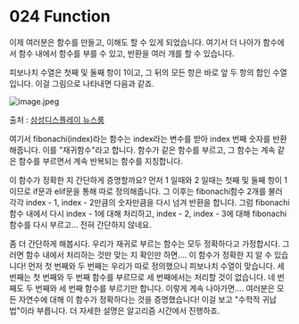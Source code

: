 # 024 Function

이제 여러분은 함수를 만들고, 이해도 할 수 있게 되었습니다. 여기서 더 나아가 함수에서 함수 내에서 함수를 부를 수 있고, 반환을 여러 개를 할 수 있습니다.

피보나치 수열은 첫째 및 둘째 항이 1이고, 그 뒤의 모든 항은 바로 앞 두 항의 합인 수열입니다. 이걸 그림으로 나타내면 다음과 같죠.

![image.jpeg](https://raw.githubusercontent.com/innohack2021/python-hitchhiker/main/public/content/description/picture/06-1.jpg)

출처 : [삼성디스플레이 뉴스룸](https://news.samsungdisplay.com)

여기서 fibonachi(index)라는 함수는  index라는 변수를 받아 index 번째 숫자를 반환해줍니다. 이를 "재귀함수"라고 합니다. 함수가 같은 함수를 부르고, 그 함수는 계속 같은 함수를 부르면서 계속 반복되는 함수를 지칭합니다.

이 함수가 정확한 지 간단하게 증명할까요? 먼저 1 일때와 2 일때는 첫째 및 둘째 항이 1이므로 if문과 elif문을 통해 따로 정의해줍니다. 그 이후는 fibonachi함수 2개를 불러 각각 index - 1, index - 2만큼의 숫자만큼을 다시 넘겨 반환을 합니다. 그럼 fibonachi 함수 내에서 다시 index - 1에 대해 처리하고, index - 2, index - 3에 대해 fibonachi 함수를 다시 부르고... 전혀 간단하지 않네요.

좀 더 간단하게 해봅시다. 우리가 재귀로 부르는 함수는 모두 정확하다고 가정합시다. 그러면 함수 내에서 처리하는 것만 맞는 지 확인만 하면.... 이 함수가 정확한 지 알 수 있습니다! 먼저 첫 번째와 두 번째는 우리가 따로 정의했으니 피보나치 수열이 맞습니다. 세 번째는 첫 번째와 두 번째 함수를 부르므로 세 번째에서는 처리할 것이 없습니다. 네 번째도 두 번째와 세 번째 함수를 부르기만 합니다. 이렇게 계속 나아가면.... 여러분은 모든 자연수에 대해 이 함수가 정확하다는 것을 증명했습니다! 이걸 보고 "수학적 귀납법"이라 부릅니다. 더 자세한 설명은 알고리즘 시간에서 진행하죠.
